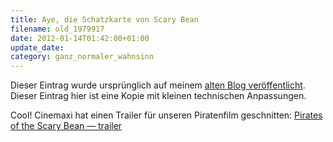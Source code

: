 ```yaml
---
title: Aye, die Schatzkarte von Scary Bean
filename: old_1979917
date: 2012-01-14T01:42:00+01:00
update_date:
category: ganz_normaler_wahnsinn
---
```

Dieser Eintrag wurde ursprünglich auf meinem [alten Blog veröffentlicht](https://stu.blogger.de/stories/1979917/). Dieser Eintrag hier ist eine Kopie mit kleinen technischen Anpassungen.

Cool! Cinemaxi hat einen Trailer für unseren Piratenfilm geschnitten:
[Pirates of the Scary Bean &mdash; trailer](http://www.youtube.com/watch?v=MaltsfnYfEU)
